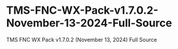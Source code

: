 # TMS-FNC-WX-Pack-v1.7.0.2-November-13-2024-Full-Source
TMS FNC WX Pack v1.7.0.2 (November 13, 2024) Full Source
